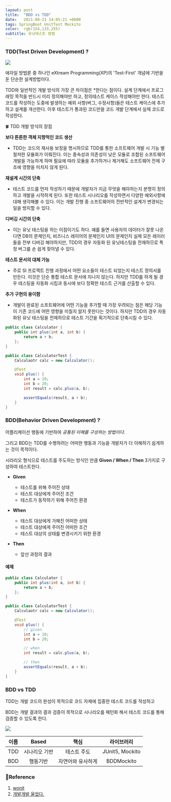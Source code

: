 ```yaml
---
layout: post
title:  "BDD vs TDD"
date:   2021-08-21 14:05:21 +0800
tags: SpringBoot UnitTest Mockito
color:  rgb(154,133,255)
subtitle: 유닛테스트 방법
---
```

### TDD(Test Driven Development) ?

![](https://img1.daumcdn.net/thumb/R1280x0/?scode=mtistory2&fname=https%3A%2F%2Fblog.kakaocdn.net%2Fdn%2Fn7tzF%2FbtqBYtFtylr%2FPNz12MTxKTiEblbhdCCDKK%2Fimg.png)

애자일 방법론 중 하나인 eXtream Programming(XP)의 'Test-First' 개념에 기반을 둔 단순한 설계방법이다.

TDD와 일반적인 개발 방식의 가장 큰 차이점은 *한다는 점이다.
설계 단계에서 프로그래밍 목적을 반드시 미리 정의해야만 하고, 정의테스트 케이스 작성해야만 한다.
테스트 코드를 작성하는 도중에 발생하는 예외 사항(버그, 수정사항)들은 테스트 케이스에 추가하고 설계를 개선한다. 
이후 테스트가 통과된 코드만을 코드 개발 단계에서 실제 코드로 작성한다.


🍀 TDD 개발 방식의 장점

**보다 튼튼한 객체 지향적인 코드 생산**
- TDD는 코드의 재사용 보장을 명시하므로 TDD를 통한 소프트웨어 개발 시 기능 별 철저한 모듈화가 이뤄진다. 이는 종속성과 의존성이 낮은 모듈로 조합된 소프트웨어 개발을 가능하게 하며 필요에 따라 모듈을 추가하거나 제거해도 소프트웨어 전체 구조에 영향을 미치지 않게 된다.

**재설계 시간의 단축**
- 테스트 코드를 먼저 작성하기 때문에 개발자가 지금 무엇을 해야하는지 분명히 정의하고 개발을 시작하게 된다. 또한 테스트 시나리오를 작성하면서 다양한 예외사항에 대해 생각해볼 수 있다. 이는 개발 진행 중 소프트웨어의 전반적인 설계가 변경되는 일을 방지할 수 있다.

**디버깅 시간의 단축**
- 이는 유닛 테스팅을 하는 이점이기도 하다. 예를 들면 사용자의 데이터가 잘못 나온다면 DB의 문제인지, 비즈니스 레이어의 문제인지 UI의 문제인지 실제 모든 레이러들을 전부 디버깅 해야하지만, TDD의 경우 자동화 된 유닛테스팅을 전재하므로 특정 버그를 손 쉽게 찾아낼 수 있다.

**테스트 문서의 대체 가능**
- 주로 SI 프로젝트 진행 과정에서 어떤 요소들이 테스트 되었는지 테스트 정의서를 만든다. 이것은 단순 통합 테스트 문서에 지나지 않는다. 하지만 TDD를 하게 될 경우 테스팅을 자동화 시킴과 동시에 보다 정확한 테스트 근거를 산출할 수 있다.

**추가 구현의 용이함**
- 개발이 완료된 소프트웨어에 어떤 기능을 추가할 때 가장 우려되는 점은 해당 기능이 기존 코드에 어떤 영향을 미칠지 알지 못한다는 것이다. 하지만 TDD의 경우 자동화된 유닛 테스팅을 전제하므로 테스트 기간을 획기적으로 단축시킬 수 있다.




```java
public class Calculator {
    public int plus(int a, int b) {
        return a + b;
    };
}

public class CalculatorTest {
    Calculaotr calc = new Calculator();

    @Test
    void plus() {
        int a = 10;
        int b = 20;
        int result = calc.plus(a, b);

        assertEquals(result, a + b);
    }
}
```


### BDD(Behavior Driven Development) ? 

어플리케이션 행동에 기반하여 *공통된 이해를 구성하는 방법이다.*

그리고 BDD는 TDD를 수행하려는 어떠한 행동과 기능을 개발자가 더 이해하기 쉽게하는 것이 목적이다.

시라리오 형식으로 테스트를 주도하는 방식인 만큼 **Given / When / Then** 3가지로 구성하여 테스트한다.

- **Given**
  - 테스트를 위해 주어진 상태
  - 테스트 대상에게 주어진 조건
  - 테스트가 동작하기 위해 주어진 환경
  
- **When**
    - 테스트 대상에게 가해진 어떠한 상태
    - 테스트 대상에게 주어진 어떠한 조건
    - 테스트 대상의 상태를 변경시키기 위한 환경
    
- **Then**
  - 앞선 과정의 결과

#### 예제
```java
public class Calculator {
    public int plus(int a, int b) {
        return a + b;
    };
}

public class CalculatorTest {
    Calculaotr calc = new Calculator();

    @Test
    void plus() {
        // given
        int a = 10;
        int b = 20;

        // when
        int result = calc.plus(a, b);

        // then
        assertEquals(result, a + b);
    }
}
```


### BDD vs TDD

TDD는 개발 코드의 완성이 목적으로 코드 자체에 집중한 테스트 코드를 작성하고 

BDD는 개발 결과의 결과 검증이 목적으로 시나리오를 패턴화 해서 테스트 코드를 통해 검증할 수 있도록 한다.


![](https://img1.daumcdn.net/thumb/R1280x0/?scode=mtistory2&fname=https%3A%2F%2Fblog.kakaocdn.net%2Fdn%2FbDCXms%2Fbtq3gjpHufE%2FPJteGo9PBMHYudkWYer9E1%2Fimg.png)

|이름|Based|핵심|라이브러리|
|:---:|:---:|:---:|:---:|
|TDD|시나리오 기반|테스트 주도|JUnit5, Mockito|
|BDD|행동기반|자연어와 유사하게|BDDMockito|

### 🧾Reference
1. [wonit](https://wonit.tistory.com/493)
2. [개발개발 울었다.](https://wooaoe.tistory.com/33)
